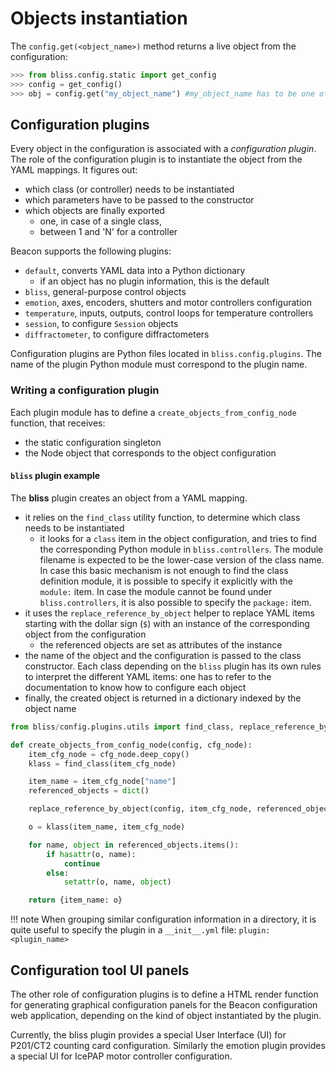 # Objects instantiation

The `config.get(<object_name>)` method returns a live object from the configuration:

```py
>>> from bliss.config.static import get_config
>>> config = get_config()
>>> obj = config.get("my_object_name") #my_object_name has to be one of config.names_list
```

## Configuration plugins

Every object in the configuration is associated with a *configuration
plugin*. The role of the configuration plugin is to instantiate the object
from the YAML mappings. It figures out:

* which class (or controller) needs to be instantiated
* which parameters have to be passed to the constructor
* which objects are finally exported
    * one, in case of a single class,
    * between 1 and 'N' for a controller

Beacon supports the following plugins:

* `default`, converts YAML data into a Python dictionary
    * if an object has no plugin information, this is the default
* `bliss`, general-purpose control objects
* `emotion`, axes, encoders, shutters and motor controllers configuration
* `temperature`, inputs, outputs, control loops for temperature controllers
* `session`, to configure `Session` objects
* `diffractometer`, to configure diffractometers

Configuration plugins are Python files located in `bliss.config.plugins`. The
name of the plugin Python module must correspond to the plugin name.

### Writing a configuration plugin

Each plugin module has to define a `create_objects_from_config_node` function,
that receives:

* the static configuration singleton
* the Node object that corresponds to the object configuration

#### `bliss` plugin example

The **bliss** plugin creates an object from a YAML mapping.

* it relies on the `find_class` utility function, to determine which class needs
to be instantiated
    - it looks for a `class` item in the object configuration, and tries to find
      the corresponding Python module in `bliss.controllers`. The module filename is
      expected to be the lower-case version of the class name. In case this basic mechanism
      is not enough to find the class definition module, it is possible to specify it
      explicitly with the `module:` item. In case the module cannot be found under
      `bliss.controllers`, it is also possible to specify the `package:` item.
* it uses the `replace_reference_by_object` helper to replace YAML items starting with
the dollar sign (`$`) with an instance of the corresponding object from the
configuration
    - the referenced objects are set as attributes of the instance
* the name of the object and the configuration is passed to the class
constructor. Each class depending on the `bliss` plugin has its own rules to interpret
the different YAML items: one has to refer to the documentation to know how to configure
each object
* finally, the created object is returned in a dictionary indexed by the object name

```py
from bliss/config.plugins.utils import find_class, replace_reference_by_object

def create_objects_from_config_node(config, cfg_node):
    item_cfg_node = cfg_node.deep_copy()
    klass = find_class(item_cfg_node)

    item_name = item_cfg_node["name"]
    referenced_objects = dict()

    replace_reference_by_object(config, item_cfg_node, referenced_objects)

    o = klass(item_name, item_cfg_node)

    for name, object in referenced_objects.items():
        if hasattr(o, name):
            continue
        else:
            setattr(o, name, object)

    return {item_name: o}
```

!!! note
    When grouping similar configuration information in a directory, it is
    quite useful to specify the plugin in a `__init__.yml` file:
    `plugin: <plugin_name>`


## Configuration tool UI panels

The other role of configuration plugins is to define a HTML render function for
generating graphical configuration panels for the Beacon configuration web
application, depending on the kind of object instantiated by the plugin.

Currently, the bliss plugin provides a special User Interface (UI) for P201/CT2 counting
card configuration.
Similarly the emotion plugin provides a special UI for IcePAP motor
controller configuration.
